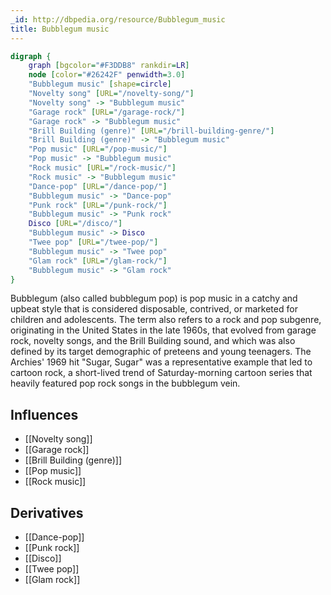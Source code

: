 ```yaml
---
_id: http://dbpedia.org/resource/Bubblegum_music
title: Bubblegum music
---
```


```dot
digraph {
	graph [bgcolor="#F3DDB8" rankdir=LR]
	node [color="#26242F" penwidth=3.0]
	"Bubblegum music" [shape=circle]
	"Novelty song" [URL="/novelty-song/"]
	"Novelty song" -> "Bubblegum music"
	"Garage rock" [URL="/garage-rock/"]
	"Garage rock" -> "Bubblegum music"
	"Brill Building (genre)" [URL="/brill-building-genre/"]
	"Brill Building (genre)" -> "Bubblegum music"
	"Pop music" [URL="/pop-music/"]
	"Pop music" -> "Bubblegum music"
	"Rock music" [URL="/rock-music/"]
	"Rock music" -> "Bubblegum music"
	"Dance-pop" [URL="/dance-pop/"]
	"Bubblegum music" -> "Dance-pop"
	"Punk rock" [URL="/punk-rock/"]
	"Bubblegum music" -> "Punk rock"
	Disco [URL="/disco/"]
	"Bubblegum music" -> Disco
	"Twee pop" [URL="/twee-pop/"]
	"Bubblegum music" -> "Twee pop"
	"Glam rock" [URL="/glam-rock/"]
	"Bubblegum music" -> "Glam rock"
}
```

Bubblegum (also called bubblegum pop) is pop music in a catchy and upbeat style that is considered disposable, contrived, or marketed for children and adolescents. The term also refers to a rock and pop subgenre, originating in the United States in the late 1960s, that evolved from garage rock, novelty songs, and the Brill Building sound, and which was also defined by its target demographic of preteens and young teenagers. The Archies' 1969 hit "Sugar, Sugar" was a representative example that led to cartoon rock, a short-lived trend of Saturday-morning cartoon series that heavily featured pop rock songs in the bubblegum vein.

## Influences

- [[Novelty song]]
- [[Garage rock]]
- [[Brill Building (genre)]]
- [[Pop music]]
- [[Rock music]]

## Derivatives

- [[Dance-pop]]
- [[Punk rock]]
- [[Disco]]
- [[Twee pop]]
- [[Glam rock]]
